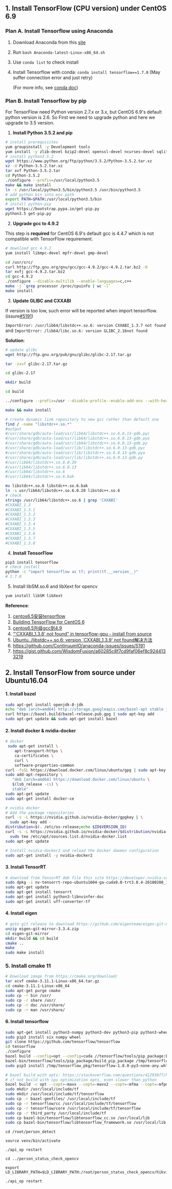## 1. Install TensorFlow (CPU version) under CentOS 6.9

### Plan A. Install Tensorflow using Anaconda

1. Download Anaconda from this [site](https://www.anaconda.com/download/#linux)

2. Run `bash Anaconda-latest-Linux-x86_64.sh`

3. Use `conda list` to check install

4. Install Tensorflow with conda: `conda install tensorflow==1.7.0` (May suffer connection error and just retry)

   (For more info, see [conda doc](https://conda.io/docs/installation.html))

### Plan B. Install Tensorflow by pip

For TensorFlow need Python version 2.7.x or 3.x, but CentOS 6.9's default python version is 2.6. So First we need to upgrade python and here we upgrade to 3.5 version.

1. **Install Python 3.5.2 and pip**
```bash
# install prerequisites
yum groupinstall -y Development tools
yum install -y zlib-devel bzip2-devel openssl-devel ncurses-devel sqlite-devel readline-devel tk-devel gdbm-devel db4-devel libpcap-devel xz-devel
# install python3.5.2
wget https://www.python.org/ftp/python/3.5.2/Python-3.5.2.tar.xz
xz -d Python-3.5.2.tar.xz
tar xvf Python-3.5.2.tar
cd Python-3.5.2
./configure --prefix=/usr/local/python3.5
make && make install
ln -s /usr/local/python3.5/bin/python3.5 /usr/bin/python3.5
# add python bin into env path
export PATH=$PATH:/usr/local/python3.5/bin
# install python-pip
wget https://bootstrap.pypa.io/get-pip.py
python3.5 get-pip.py
```

2. **Upgrade gcc to 4.9.2**

This step is **required** for CentOS 6.9's default gcc is 4.4.7 which is not compatible with TensorFlow requirement. 

```bash
# download gcc 4.9.2
yum install libmpc-devel mpfr-devel gmp-devel

cd /usr/src/
curl http://ftp.gnu.org/gnu/gcc/gcc-4.9.2/gcc-4.9.2.tar.bz2 -O
tar xvfj gcc-4.9.2.tar.bz2
cd gcc-4.9.2
./configure --disable-multilib --enable-languages=c,c++
make -j `grep processor /proc/cpuinfo | wc -l`
make install
```



3. **Update GLIBC and CXXABI**

If version is too low, such error will be reported when import tensorflow. (issure[#5191](https://github.com/ContinuumIO/anaconda-issues/issues/5191))

`ImportError: /usr/lib64/libstdc++.so.6: version CXXABI_1.3.7 not found ` and `ImportError: /lib64/libc.so.6: version GLIBC_2.16not found`

**Solution**:  

```bash
# update glibc 
wget http://ftp.gnu.org/pub/gnu/glibc/glibc-2.17.tar.gz

tar -zxvf glibc-2.17.tar.gz

cd glibc-2.17

mkdir build

cd build

../configure --prefix=/usr --disable-profile--enable-add-ons --with-headers=/usr/include --with-binutils=/usr/bin 

make && make install

# create dynamic link repository to new gcc rather than default one
find / -name "libstdc++.so.*"
#output
#/usr/share/gdb/auto-load/usr/lib64/libstdc++.so.6.0.13-gdb.pyc
#/usr/share/gdb/auto-load/usr/lib64/libstdc++.so.6.0.13-gdb.pyo
#/usr/share/gdb/auto-load/usr/lib64/libstdc++.so.6.0.13-gdb.py
#/usr/share/gdb/auto-load/usr/lib/libstdc++.so.6.0.13-gdb.pyc
#/usr/share/gdb/auto-load/usr/lib/libstdc++.so.6.0.13-gdb.pyo
#/usr/share/gdb/auto-load/usr/lib/libstdc++.so.6.0.13-gdb.py
#/usr/lib64/libstdc++.so.6.0.20
#/usr/lib64/libstdc++.so.6.0.13
#/usr/lib64/libstdc++.so.6
#/usr/lib64/libstdc++.so.6.bak

mv libstdc++.so.6 libstdc++.so.6.bak
ln -s usr/lib64/libstdc++.so.6.0.20 libstdc++.so.6
# check 
strings /usr/lib64/libstdc++.so.6 | grep 'CXXABI'
#CXXABI_1.3
#CXXABI_1.3.1
#CXXABI_1.3.2
#CXXABI_1.3.3
#CXXABI_1.3.4
#CXXABI_1.3.5
#CXXABI_1.3.6
#CXXABI_1.3.7
#CXXABI_1.3.8
```

4. **Install TensorFlow**

```bash
pip3 install tensorflow
# check install 
python -c "import tensorflow as tf; print(tf.__version__)"
# 1.7.0
```

5. Install libSM.so.6  and libXext for opencv

```bash
yum install libSM libXext
```

   

**Reference**: 

1. [centos6.5安装tensorflow](https://blog.csdn.net/tyutpanda/article/details/79109855)
2. [Building TensorFlow for CentOS 6](https://blog.abysm.org/2016/06/building-tensorflow-centos-6/)
3. [centos6.5升级gcc到4.9](http://blog.techbeta.me/2015/10/linux-centos6-5-upgrade-gcc/)
4. [“'CXXABI_1.3.8' not found” in tensorflow-gpu - install from source](https://stackoverflow.com/questions/39844772/cxxabi-1-3-8-not-found-in-tensorflow-gpu-install-from-source)
5. [Ubuntu../libstdc++.so.6: version `CXXABI_1.3.9' not found解决方法](https://blog.csdn.net/gaoprincess/article/details/78450587)
6. https://github.com/ContinuumIO/anaconda-issues/issues/5191
7. https://gist.github.com/WisdomFusion/a60285c8f7cd9faf06ef8c9244133219



## 2. Install TensorFlow from source under Ubuntu16.04

#### 1. Install bazel

```bash
sudo apt-get install openjdk-8-jdk
echo "deb [arch=amd64] http://storage.googleapis.com/bazel-apt stable jdk1.8" | sudo tee /etc/apt/sources.list.d/bazel.list
curl https://bazel.build/bazel-release.pub.gpg | sudo apt-key add -
sudo apt-get update && sudo apt-get install bazel
```

#### 2. Install docker & nvidia-docker

```bash
# docker
 sudo apt-get install \
    apt-transport-https \
    ca-certificates \
    curl \
    software-properties-common
curl -fsSL https://download.docker.com/linux/ubuntu/gpg | sudo apt-key add -
sudo add-apt-repository \
   "deb [arch=amd64] https://download.docker.com/linux/ubuntu \
   $(lsb_release -cs) \
   stable"
sudo apt-get update
sudo apt-get install docker-ce

# nvidia docker
# Add the package repositories
curl -s -L https://nvidia.github.io/nvidia-docker/gpgkey | \
  sudo apt-key add -
distribution=$(. /etc/os-release;echo $ID$VERSION_ID)
curl -s -L https://nvidia.github.io/nvidia-docker/$distribution/nvidia-docker.list | \
  sudo tee /etc/apt/sources.list.d/nvidia-docker.list
sudo apt-get update

# Install nvidia-docker2 and reload the Docker daemon configuration
sudo apt-get install -y nvidia-docker2
```

#### 3. Install TensorRT

```bash
# download from TensorRT deb file this site https://developer.nvidia.com/nvidia-tensorrt-download
sudo dpkg -i nv-tensorrt-repo-ubuntu1604-ga-cuda9.0-trt3.0.4-20180208_1-1_amd64.deb
sudo apt-get update
sudo apt-get install tensorrt
sudo apt-get install python3-libnvinfer-doc
sudo apt-get install uff-converter-tf
```

#### 4. Install eigen

```bash
# goto git release to download https://github.com/eigenteam/eigen-git-mirror/releases/tag/3.3.4/
unzip eigen-git-mirror-3.3.4.zip
cd eigen-git-mirror
mkdir build && cd build
cmake ..
make
sudo make install
```

### 5. Install cmake 11

```bash
# Download image from https://cmake.org/download/
tar xcvf cmake-3.11.1-Linux-x86_64.tar.gz
cd cmake-3.11.1-Linux-x86_64
sudo apt-get purge cmake
sudo cp -r bin /usr/
sudo cp -r share /usr/
sudo cp -r doc /usr/share/
sudo cp -r man /usr/share/
```

#### 6. Install tensorflow

```bash
sudo apt-get install python3-numpy python3-dev python3-pip python3-wheel
sudo pip3 install six numpy wheel
git clone https://github.com/tensorflow/tensorflow
cd tensorflow
./configure
bazel build --config=opt --config=cuda //tensorflow/tools/pip_package:build_pip_package
bazel-bin/tensorflow/tools/pip_package/build_pip_package /tmp/tensorflow_pkg
sudo pip3 install /tmp/tensorflow_pkg/tensorflow-1.8.0-py3-none-any.whl

# bazel build with opts: https://stackoverflow.com/questions/41293077/how-to-compile-tensorflow-with-sse4-2-and-avx-instructions
# if not build with cpu optimization opts, even slower than python
bazel build -c opt --copt=-mavx --copt=-mavx2 --copt=-mfma --copt=-mfpmath=both --copt=-msse4.2 //tensorflow:libtensorflow_cc.so
sudo mkdir /usr/local/include/tf
sudo mkdir /usr/local/include/tf/tensorflow
sudo cp -r bazel-genfiles/ /usr/local/include/tf
sudo cp -r tensorflow/cc /usr/local/include/tf/tensorflow
sudo cp -r tensorflow/core /usr/local/include/tf/tensorflow
sudo cp -r third_party /usr/local/include/tf
sudo cp bazel-bin/tensorflow/libtensorflow_cc.so /usr/local/lib
sudo cp bazel-bin/tensorflow/libtensorflow_framework.so /usr/local/lib
```



```
cd /root/person_detect

source venv/bin/activate

./api_op restart

cd ../person_status_check_opencv

export LD_LIBRARY_PATH=$LD_LIBRARY_PATH:/root/person_status_check_opencv/hikvision_service_class/lib/HCNetSDKCom

./api_op restart
```





